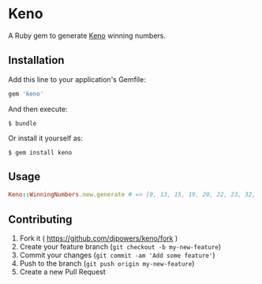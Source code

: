 # Keno

A Ruby gem to generate [Keno](http://en.wikipedia.org/wiki/Keno) winning numbers.

## Installation

Add this line to your application's Gemfile:

```ruby
gem 'keno'
```

And then execute:

    $ bundle

Or install it yourself as:

    $ gem install keno

## Usage

```ruby
Keno::WinningNumbers.new.generate # => [9, 13, 15, 19, 20, 22, 23, 32, 36, 38, 46, 47, 49, 61, 62, 71, 75, 77, 78, 80]
```

## Contributing

1. Fork it ( https://github.com/djpowers/keno/fork )
2. Create your feature branch (`git checkout -b my-new-feature`)
3. Commit your changes (`git commit -am 'Add some feature'`)
4. Push to the branch (`git push origin my-new-feature`)
5. Create a new Pull Request
